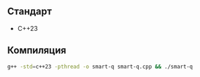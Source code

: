 ## Стандарт
- C++23

## Компиляция

```bash
g++ -std=c++23 -pthread -o smart-q smart-q.cpp && ./smart-q
